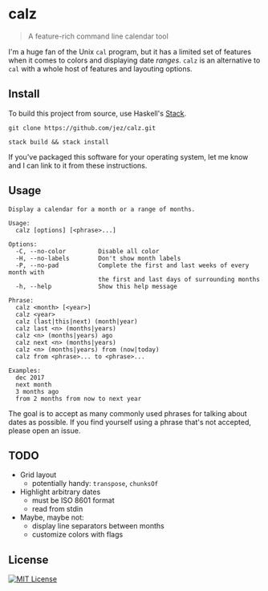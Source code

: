 # calz

> A feature-rich command line calendar tool

I'm a huge fan of the Unix `cal` program, but it has a limited set of features
when it comes to colors and displaying date *ranges*. `calz` is an alternative
to `cal` with a whole host of features and layouting options.


## Install

To build this project from source, use Haskell's [Stack].

[Stack]: https://docs.haskellstack.org/en/stable/

```
git clone https://github.com/jez/calz.git

stack build && stack install
```

If you've packaged this software for your operating system, let me know and I
can link to it from these instructions.

## Usage

```
Display a calendar for a month or a range of months.

Usage:
  calz [options] [<phrase>...]

Options:
  -C, --no-color         Disable all color
  -H, --no-labels        Don't show month labels
  -P, --no-pad           Complete the first and last weeks of every month with
                         the first and last days of surrounding months
  -h, --help             Show this help message

Phrase:
  calz <month> [<year>]
  calz <year>
  calz (last|this|next) (month|year)
  calz last <n> (months|years)
  calz <n> (months|years) ago
  calz next <n> (months|years)
  calz <n> (months|years) from (now|today)
  calz from <phrase>... to <phrase>...

Examples:
  dec 2017
  next month
  3 months ago
  from 2 months from now to next year
```

The goal is to accept as many commonly used phrases for talking about dates as
possible. If you find yourself using a phrase that's not accepted, please open
an issue.


## TODO

- Grid layout
  - potentially handy: `transpose`, `chunksOf`
- Highlight arbitrary dates
  - must be ISO 8601 format
  - read from stdin
- Maybe, maybe not:
  - display line separators between months
  - customize colors with flags


## License

[![MIT License](https://img.shields.io/badge/license-MIT-blue.svg)](https://jez.io/MIT-LICENSE.txt)

